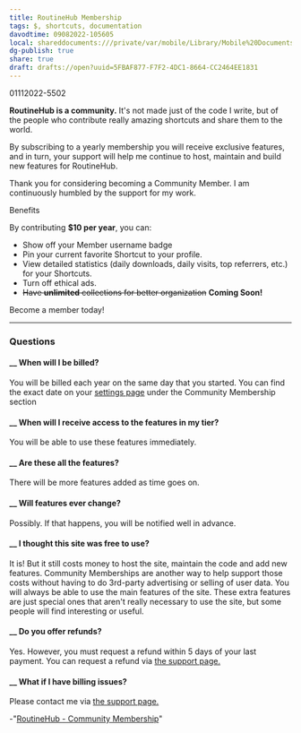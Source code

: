 ```yaml
---
title: RoutineHub Membership
tags: $, shortcuts, documentation
davodtime: 09082022-105605
local: shareddocuments:///private/var/mobile/Library/Mobile%20Documents/iCloud~md~obsidian/Documents/OBSHIDDIAN/drafts/5FBAF877-F7F2-4DC1-8664-CC2464EE1831.md
dg-publish: true
share: true
draft: drafts://open?uuid=5FBAF877-F7F2-4DC1-8664-CC2464EE1831
---
```


01112022-5502

**RoutineHub is a community.** It's not made just of the code I write, but of the people who contribute really amazing shortcuts and share them to the world.

By subscribing to a yearly membership you will receive exclusive features, and in turn, your support will help me continue to host, maintain and build new features for RoutineHub.

Thank you for considering becoming a Community Member. I am continuously humbled by the support for my work.

Benefits 

By contributing **$10 per year**, you can: 

  * Show off your Member username badge
  * Pin your current favorite Shortcut to your profile.
  * View detailed statistics (daily downloads, daily visits, top referrers, etc.) for your Shortcuts.
  * Turn off ethical ads.
  * <s>Have **unlimited** collections for better organization</s> **Coming Soon!**

Become a member today!

* * *

### Questions

#### __ When will I be billed?

You will be billed each year on the same day that you started. You can find the exact date on your [settings page](/settings) under the Community Membership section

#### __ When will I receive access to the features in my tier?

You will be able to use these features immediately.

#### __ Are these all the features?

There will be more features added as time goes on.

#### __ Will features ever change?

Possibly. If that happens, you will be notified well in advance.

#### __ I thought this site was free to use?

It is! But it still costs money to host the site, maintain the code and add new features. Community Memberships are another way to help support those costs without having to do 3rd-party advertising or selling of user data. You will always be able to use the main features of the site. These extra features are just special ones that aren't really necessary to use the site, but some people will find interesting or useful.

#### __ Do you offer refunds?

Yes. However, you must request a refund within 5 days of your last payment. You can request a refund via [the support page.](/support)

#### __ What if I have billing issues?

Please contact me via [the support page.](/support)

-"[RoutineHub - Community Membership](https://routinehub.co/membership/)"